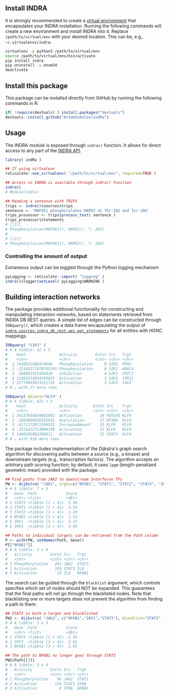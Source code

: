 ## Install INDRA

It is strongly recommended to create a [virtual environment](https://virtualenv.pypa.io/en/latest/) that encapsulates your INDRA installation. Running the following commands will create a new environment and install INDRA into it. Replace `/path/to/virtual/env` with your desired location. This can be, e.g., `~/.virtualenvs/indra`.

``` bash
virtualenv -p python3 /path/to/virtual/env
source /path/to/virtual/env/bin/activate
pip install indra
pip uninstall -y enum34
deactivate
```

## Install this package

This package can be installed directly from GitHub by running the following commands in R:

``` R
if( !require(devtools) ) install.packages("devtools")
devtools::install_github("ArtemSokolov/indRa")
```

## Usage

The INDRA module is exposed through `indra()` function. It allows for direct access to any part of the [INDRA API](https://indra.readthedocs.io/en/latest/).

``` R
library( indRa )

## If using virtualenv
reticulate::use_virtualenv( "/path/to/virtual/env", required=TRUE )

## Access to INDRA is available through indra() function
indra()
# Module(indra)

## Reading a sentence with TRIPS
trips <- indra()$sources$trips
sentence <- 'MAP2K1 phosphorylates MAPK3 at Thr-202 and Tyr-204'
trips_processor <- trips$process_text( sentence )
trips_processor$statements
# [[1]]
# Phosphorylation(MAP2K1(), MAPK3(), T, 202)
# 
# [[2]]
# Phosphorylation(MAP2K1(), MAPK3(), Y, 204)
```

### Controlling the amount of output

Extraneous output can be toggled through the Python logging mechanism

``` R
pyLogging <- reticulate::import( "logging" )
indra()$logger$setLevel( pyLogging$WARNING )
```

## Building interaction networks

The package provides additional functionality for constructing and manipulating interaction networks, based on statements retrieved from INDRA DB REST queries. A simple list of edges can be constructed through `IDBquery()`, which creates a data frame encapsulating the output of [`indra.sources.indra_db_rest.api.get_statements`](https://indra.readthedocs.io/en/latest/modules/sources/indra_db_rest/index.html#module-indra.sources.indra_db_rest.api) for all entities with HGNC mappings.

``` R
IDBquery( "SIK3" )
# # A tibble: 32 x 5
#    Hash               Activity        EvCnt Src   Trgt  
#    <chr>              <chr>           <int> <chr> <chr> 
#  1 7430532589474606   Phosphorylation     9 SIK3  PER2  
#  2 -21145377478765295 Phosphorylation     8 SIK3  HDAC4 
#  3 -260602555584320   Inhibition          4 SIK3  CRTC2 
#  4 12365252834703035  Activation          3 SIK3  STK11 
#  5 22779893853211724  Activation          3 SIK3  SIK3  
# # … with 27 more rows

IDBquery( object="KLF4" )
# # A tibble: 621 x 5
#    Hash               Activity       EvCnt Src    Trgt 
#    <chr>              <chr>          <int> <chr>  <chr>
#  1 34237034834082983  Activation        19 MIR145 KLF4 
#  2 -1893896626253041  Acetylation       17 EP300  KLF4 
#  3 -4171272971594532  IncreaseAmount    15 KLF4   KLF4 
#  4 -2531422713809198  Activation        15 KLF4   KLF4 
#  5 1490195882280611   Activation        15 STAT3  KLF4 
# # … with 616 more rows
```

The package includes implementation of the Dijkstra's graph search algorithm for discovering paths between a source (e.g., a kinase) and downstream targets (e.g., transcription factors). The algorithm accepts an arbitrary path scoring function; by default, it uses `lpgm` (length-penalized geometric mean) provided with the package.

``` R
## Find paths from JAK2 to downstream Interferon TFs
PW <- dijkstra( "JAK2", trgts=c("NFKB1", "STAT1", "STAT2", "STAT3", "IRF1", "IRF3") )
# # A tibble: 7 x 3
#   Gene  Path             Score
#   <chr> <list>           <dbl>
# 1 STAT3 <tibble [1 × 4]>  5.56
# 2 STAT1 <tibble [1 × 4]>  4.56
# 3 STAT2 <tibble [1 × 4]>  2.20
# 4 NFKB1 <tibble [3 × 4]>  3.52
# 5 IRF1  <tibble [3 × 4]>  3.15
# 6 IRF3  <tibble [3 × 4]>  3.05
   
## Paths to individual targets can be retrieved from the Path column
P <- with(PW, setNames(Path, Gene))
P[["NFKB1"]]
# # A tibble: 3 x 4
#   Activity        EvCnt Src   Trgt 
#   <chr>           <int> <chr> <chr>
# 1 Phosphorylation   261 JAK2  STAT3
# 2 Activation        329 STAT3 IL6  
# 3 Activation         12 IL6   NFKB1
```

The search can be guided through the `blacklist` argument, which controls specifies which set of nodes should NOT be expanded. This guarantees that the final paths will not go through the blacklisted nodes. Note that blacklisting one or more targets does not prevent the algorithm from finding a path to them:

``` R
## STAT3 is both a target and blacklisted
PW2 <- dijkstra( "JAK2", c("NFKB1","IRF3","STAT3"), blacklist="STAT3" )
# # A tibble: 3 x 3
#   Gene  Path             Score
#   <chr> <list>           <dbl>
# 1 STAT3 <tibble [1 × 4]>  5.56
# 2 IRF3  <tibble [3 × 4]>  2.65
# 3 NFKB1 <tibble [3 × 4]>  2.65

## The path to NFKB1 no longer goes through STAT3
PW2$Path[[3]]
# # A tibble: 3 x 4
#   Activity        EvCnt Src   Trgt 
#   <chr>           <int> <chr> <chr>
# 1 Phosphorylation    96 JAK2  STAT1
# 2 Activation        134 STAT1 IFNG 
# 3 Activation          6 IFNG  NFKB1
```
